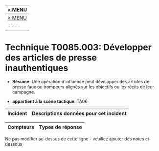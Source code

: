 |[< MENU](../README.md)|
|---|
|[< MENU](../../README.md)|
|---|
# Technique T0085.003: Développer des articles de presse inauthentiques

* **Résumé**: Une opération d'influence peut développer des articles de presse faux ou trompeurs alignés sur les objectifs ou les récits de leur campagne.

* **appartient à la scène tactique**: TA06


|Incident |Descriptions données pour cet incident |
|-------- |-------------------- |



|Compteurs |Types de réponse |
|-------- |-------------- |


Ne pas modifier au-dessus de cette ligne - veuillez ajouter des notes ci-dessous